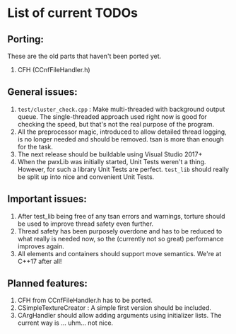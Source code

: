 List of current TODOs
=======================================

Porting:
---------------------------------------

These are the old parts that haven't been ported yet.

1. CFH (CCnfFileHandler.h)


General issues:
---------------------------------------

1. `test/cluster_check.cpp` : Make multi-threaded with background output queue. The single-threaded approach
   used right now is good for checking the speed, but that's not the real purpose of the program. 
2. All the preprocessor magic, introduced to allow detailed thread logging, is no longer needed and should be
   removed. tsan is more than enough for the task.
3. The next release should be buildable using Visual Studio 2017+
4. When the pwxLib was initially started, Unit Tests weren't a thing. However, for such a library Unit Tests
   are perfect. `test_lib` should really be split up into nice and convenient Unit Tests.


Important issues:
---------------------------------------

1. After test_lib being free of any tsan errors and warnings, torture should be used to improve thread safety
   even further.
2. Thread safety has been purposely overdone and has to be reduced to what really is needed now, so the
   (currently not so great) performance improves again.
3. All elements and containers should support move semantics. We're at C++17 after all!


Planned features:
---------------------------------------
1. CFH from CCnfFileHandler.h has to be ported.
2. CSimpleTextureCreator : A simple first version should be included.
3. CArgHandler should allow adding arguments using initializer lists. The current way is ... uhm... not nice.
